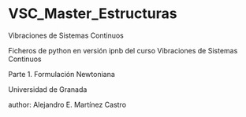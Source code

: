 # VSC_Master_Estructuras
Vibraciones de Sistemas Continuos

Ficheros de python en versión ipnb del curso 
Vibraciones de Sistemas Continuos

Parte 1. Formulación Newtoniana

Universidad de Granada

author: Alejandro E. Martínez Castro
